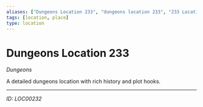 ```yaml
---
aliases: ["Dungeons Location 233", "dungeons location 233", "233 Location Dungeons"]
tags: [location, place]
type: location
---
```


# Dungeons Location 233

*Dungeons*

A detailed dungeons location with rich history and plot hooks.

---
*ID: LOC00232*